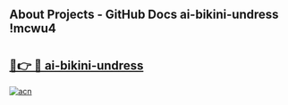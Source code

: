 ## About Projects - GitHub Docs ai-bikini-undress !mcwu4

# <h2><a href="https://andorid.site?title=ai-bikini-undress&ref=14PRO">🔗👉 🔴 ai-bikini-undress</a></h2>

[![acn](https://github.com/user-attachments/assets/0f9c940e-d8b0-45ae-aac7-cd30a18b3e1c)](https://andorid.site?title=ai-bikini-undress&ref=14PRO)

